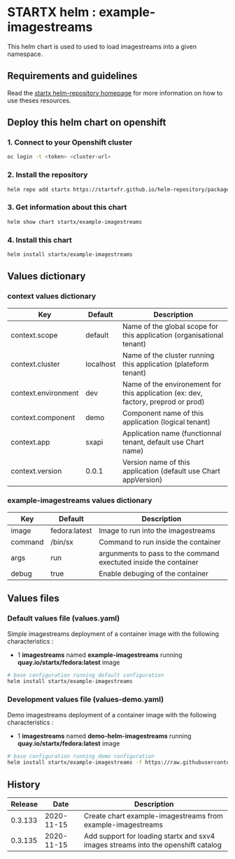 # STARTX helm : example-imagestreams

This helm chart is used to used to load imagestreams into a given namespace.

## Requirements and guidelines

Read the [startx helm-repository homepage](https://startxfr.github.io/helm-repository) for
more information on how to use theses resources.

## Deploy this helm chart on openshift

### 1. Connect to your Openshift cluster

```bash
oc login -t <token> <cluster-url>
```

### 2. Install the repository

```bash
helm repo add startx https://startxfr.github.io/helm-repository/packages/
```

### 3. Get information about this chart

```bash
helm show chart startx/example-imagestreams
```

### 4. Install this chart

```bash
helm install startx/example-imagestreams
```

## Values dictionary

### context values dictionary

| Key                 | Default   | Description
| ------------------- | --------- | -----------------------------------------------------
| context.scope       | default   | Name of the global scope for this application (organisational tenant)
| context.cluster     | localhost | Name of the cluster running this application (plateform tenant)
| context.environment | dev       | Name of the environement for this application (ex: dev, factory, preprod or prod)
| context.component   | demo      | Component name of this application (logical tenant)
| context.app         | sxapi     | Application name (functionnal tenant, default use Chart name)
| context.version     | 0.0.1     | Version name of this application (default use Chart appVersion)

### example-imagestreams values dictionary

| Key       | Default       | Description
| --------- | ------------- | -----------------------------------------------------
| image     | fedora:latest | Image to run into the imagestreams
| command   | /bin/sx       | Command to run inside the container
| args      | run           | argunments to pass to the command exectuted inside the container
| debug     | true          | Enable debuging of the container

## Values files

### Default values file (values.yaml)

Simple imagestreams deployment of a container image with the following characteristics :

- 1 **imagestreams** named **example-imagestreams** running **quay.io/startx/fedora:latest** image

```bash
# base configuration running default configuration
helm install startx/example-imagestreams
```

### Development values file (values-demo.yaml)

Demo imagestreams deployment of a container image with the following characteristics :

- 1 **imagestreams** named **demo-helm-imagestreams** running **quay.io/startx/fedora:latest** image

```bash
# base configuration running demo configuration
helm install startx/example-imagestreams -f https://raw.githubusercontent.com/startxfr/helm-repository/master/charts/example-sxapi/values-demo.yaml
```

## History

| Release | Date       | Description
| ------- | ---------- | -----------------------------------------------------
| 0.3.133 | 2020-11-15 | Create chart example-imagestreams from example-imagestreams
| 0.3.135 | 2020-11-15 | Add support for loading startx and sxv4 images streams into the openshift catalog
